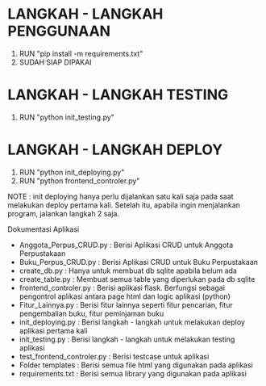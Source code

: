 # LANGKAH - LANGKAH PENGGUNAAN
1. RUN "pip install -m requirements.txt"
2. SUDAH SIAP DIPAKAI

# LANGKAH - LANGKAH TESTING
1. RUN "python init_testing.py"

# LANGKAH - LANGKAH DEPLOY 
1. RUN "python init_deploying.py"
2. RUN "python frontend_controler.py"


NOTE : init deploying hanya perlu dijalankan satu kali saja pada saat melakukan deploy pertama kali. Setelah itu, apabila ingin menjalankan program, jalankan langkah 2 saja. 



Dokumentasi Aplikasi
- Anggota_Perpus_CRUD.py : Berisi Aplikasi CRUD untuk Anggota Perpustakaan
- Buku_Perpus_CRUD.py : Berisi Aplikasi CRUD untuk Buku Perpustakaan
- create_db.py : Hanya untuk membuat db sqlite apabila belum ada
- create_table.py : Membuat semua table yang diperlukan pada db sqlite
- frontend_controler.py : Berisi aplikasi flask. Berfungsi sebagai pengontrol aplikasi antara page html dan logic aplikasi (python)
- Fitur_Lainnya.py : Berisi fitur lainnya seperti fitur pencarian, fitur pengembalian buku, fitur peminjaman buku
- init_deploying.py : Berisi langkah - langkah untuk melakukan deploy aplikasi pertama kali
- init_testing.py : Berisi langkah - langkah untuk melakukan testing aplikasi
- test_frontend_controler.py : Berisi testcase untuk aplikasi
- Folder templates : Berisi semua file html yang digunakan pada aplikasi
- requirements.txt : Berisi semua library yang digunakan pada aplikasi
